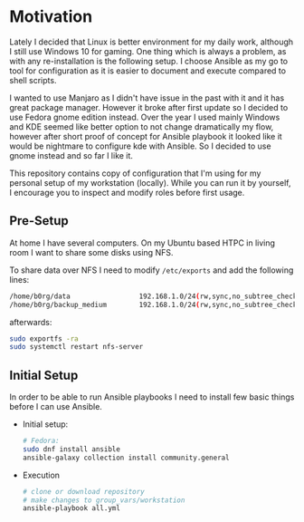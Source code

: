 # Motivation

Lately I decided that Linux is better environment for my daily work, although I still use Windows 10 for gaming. One thing which is always a problem, as with any re-installation is the following setup. I choose Ansible as my go to tool for configuration as it is easier to document and execute compared to shell scripts.

I wanted to use Manjaro as I didn't have issue in the past with it and it has great package manager. However it broke after first update so I decided to use Fedora gnome edition instead. Over the year I used mainly Windows and KDE seemed like better option to not change dramatically my flow, however after short proof of concept for Ansible playbook it looked like it would be nightmare to configure kde with Ansible. So I decided to use gnome instead and so far I like it.

This repository contains copy of configuration that I'm using for my personal setup of my workstation (locally). While you can run it by yourself, I encourage you to inspect and modify roles before first usage.

## Pre-Setup

At home I have several computers. On my Ubuntu based HTPC in living room I want to share some disks using NFS.

To share data over NFS I need to modify `/etc/exports` and add the following lines:

```bash
/home/b0rg/data                 192.168.1.0/24(rw,sync,no_subtree_check)
/home/b0rg/backup_medium        192.168.1.0/24(rw,sync,no_subtree_check)
```

afterwards:

```bash
sudo exportfs -ra
sudo systemctl restart nfs-server
```

## Initial Setup

In order to be able to run Ansible playbooks I need to install few basic things before I can use Ansible.

- Initial setup:

    ```bash
    # Fedora:
    sudo dnf install ansible
    ansible-galaxy collection install community.general
    ```

- Execution

    ```bash
    # clone or download repository
    # make changes to group_vars/workstation
    ansible-playbook all.yml
    ```
